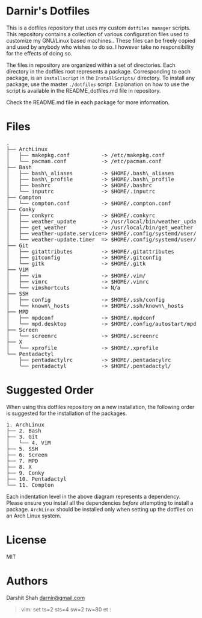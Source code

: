 Darnir's Dotfiles
=================

This is a dotfiles repository that uses my custom `dotfiles mamager` scripts.
This repository contains a collection of various configuration files used to
customize my GNU/Linux based machines.. These files can be freely copied and
used by anybody who wishes to do so. I however take no responsibility for the
effects of doing so.

The files in repository are organized within a set of directories. Each
directory in the dotfiles root represents a package. Corresponding to each
package, is an `installscript` in the `InstallScripts/` directory. To install
any package, use the master `./dotfiles` script. Explanation on how to use the
script is available in the README_dotfiles.md file in repository.

Check the README.md file in each package for more information.

Files
=====
<pre>
.
├── ArchLinux
│   ├── makepkg.conf          -> /etc/makepkg.conf
│   └── pacman.conf           -> /etc/pacman.conf
├── Bash
│   ├── bash\_aliases         -> $HOME/.bash\_aliases
│   ├── bash\_profile         -> $HOME/.bash\_profile
│   ├── bashrc                -> $HOME/.bashrc
│   └── inputrc               -> $HOME/.inputrc
├── Compton
│   └── compton.conf          -> $HOME/.compton.conf
├── Conky
│   ├── conkyrc               -> $HOME/.conkyrc
│   ├── weather_update        -> /usr/local/bin/weather_update
│   ├── get_weather           -> /usr/local/bin/get_weather
│   ├── weather-update.service=> $HOME/.config/systemd/user/weather-update.service
│   └── weather-update.timer  => $HOME/.config/systemd/user/weather-update.timer
├── Git
│   ├── gitattributes         -> $HOME/.gitattributes
│   ├── gitconfig             -> $HOME/.gitconfig
│   └── gitk                  -> $HOME/.gitk
├── ViM
│   ├── vim                   -> $HOME/.vim/
│   ├── vimrc                 -> $HOME/.vimrc
│   └── vimshortcuts          -> N/a
├── SSH
│   ├── config                -> $HOME/.ssh/config
│   └── known\_hosts          -> $HOME/.ssh/known\_hosts
├── MPD
│   ├── mpdconf               -> $HOME/.mpdconf
│   └── mpd.desktop           -> $HOME/.config/autostart/mpd.desktop
├── Screen
│   └── screenrc              -> $HOME/.screenrc
├── X
│   └── xprofile              -> $HOME/.xprofile
└── Pentadactyl
    ├── pentadactylrc         -> $HOME/.pentadacylrc
    └── pentadactyl           -> $HOME/.pentadactyl/
</pre>

Suggested Order
===============

When using this dotfiles repository on a new installation, the following order
is suggested for the installation of the packages.

<pre>
1. ArchLinux
├── 2. Bash
├── 3. Git
│   └── 4. ViM
├── 5. SSH
├── 6. Screen
├── 7. MPD
├── 8. X
├── 9. Conky
├── 10. Pentadactyl
└── 11. Compton
</pre>

Each indentation level in the above diagram represents a dependency. Please
ensure you install all the dependencies *before* attempting to install a
package. `ArchLinux` should be installed only when setting up the dotfiles on an
Arch Linux system.

License
=======
MIT

Authors
=======
Darshit Shah  <darnir@gmail.com>

>  vim: set ts=2 sts=4 sw=2 tw=80 et :

